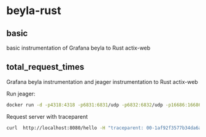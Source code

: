 # beyla-rust

## basic
basic instrumentation of Grafana beyla to Rust actix-web

## total_request_times
Grafana beyla instrumentation and jeager instrumentation to Rust actix-web

Run jeager:

```bash
docker run -d -p4318:4318 -p6831:6831/udp -p6832:6832/udp -p16686:16686 jaegertracing/all-in-one:latest
```

Request server with traceparent
```bash
curl  http://localhost:8080/hello -H "traceparent: 00-1af92f3577b34da6a3ce929d0e0e0000-00f067aa0ba902a8-01"
```
